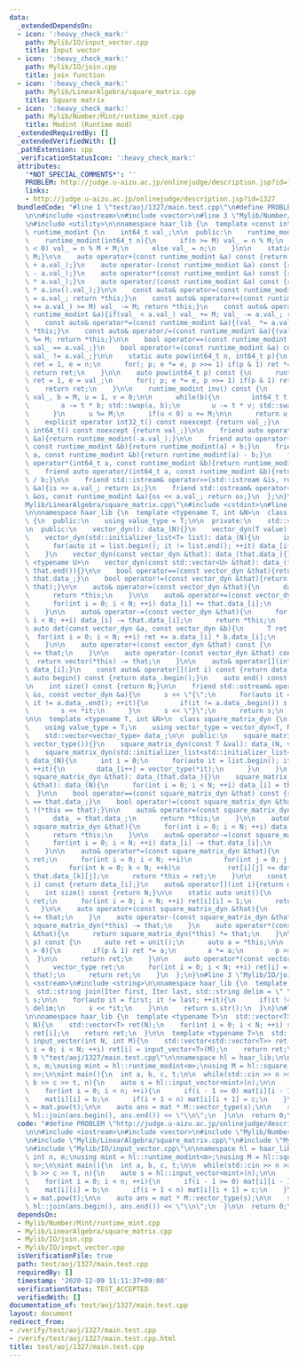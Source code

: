 ```yaml
---
data:
  _extendedDependsOn:
  - icon: ':heavy_check_mark:'
    path: Mylib/IO/input_vector.cpp
    title: Input vector
  - icon: ':heavy_check_mark:'
    path: Mylib/IO/join.cpp
    title: join function
  - icon: ':heavy_check_mark:'
    path: Mylib/LinearAlgebra/square_matrix.cpp
    title: Square matrix
  - icon: ':heavy_check_mark:'
    path: Mylib/Number/Mint/runtime_mint.cpp
    title: Modint (Runtime mod)
  _extendedRequiredBy: []
  _extendedVerifiedWith: []
  _pathExtension: cpp
  _verificationStatusIcon: ':heavy_check_mark:'
  attributes:
    '*NOT_SPECIAL_COMMENTS*': ''
    PROBLEM: http://judge.u-aizu.ac.jp/onlinejudge/description.jsp?id=1327
    links:
    - http://judge.u-aizu.ac.jp/onlinejudge/description.jsp?id=1327
  bundledCode: "#line 1 \"test/aoj/1327/main.test.cpp\"\n#define PROBLEM \"http://judge.u-aizu.ac.jp/onlinejudge/description.jsp?id=1327\"\
    \n\n#include <iostream>\n#include <vector>\n#line 3 \"Mylib/Number/Mint/runtime_mint.cpp\"\
    \n#include <utility>\n\nnamespace haar_lib {\n  template <const int &M>\n  class\
    \ runtime_modint {\n    int64_t val_;\n\n  public:\n    runtime_modint(): val_(0){}\n\
    \    runtime_modint(int64_t n){\n      if(n >= M) val_ = n % M;\n      else if(n\
    \ < 0) val_ = n % M + M;\n      else val_ = n;\n    }\n\n    static auto mod(){return\
    \ M;}\n\n    auto operator+(const runtime_modint &a) const {return runtime_modint(val_\
    \ + a.val_);}\n    auto operator-(const runtime_modint &a) const {return runtime_modint(val_\
    \ - a.val_);}\n    auto operator*(const runtime_modint &a) const {return runtime_modint(val_\
    \ * a.val_);}\n    auto operator/(const runtime_modint &a) const {return runtime_modint(val_\
    \ * a.inv().val_);}\n\n    const auto& operator=(const runtime_modint &a){val_\
    \ = a.val_; return *this;}\n    const auto& operator+=(const runtime_modint &a){if((val_\
    \ += a.val_) >= M) val_ -= M; return *this;}\n    const auto& operator-=(const\
    \ runtime_modint &a){if(val_ < a.val_) val_ += M; val_ -= a.val_; return *this;}\n\
    \    const auto& operator*=(const runtime_modint &a){(val_ *= a.val_) %= M; return\
    \ *this;}\n    const auto& operator/=(const runtime_modint &a){(val_ *= a.inv().val_)\
    \ %= M; return *this;}\n\n    bool operator==(const runtime_modint &a) const {return\
    \ val_ == a.val_;}\n    bool operator!=(const runtime_modint &a) const {return\
    \ val_ != a.val_;}\n\n    static auto pow(int64_t n, int64_t p){\n      runtime_modint\
    \ ret = 1, e = n;\n      for(; p; e *= e, p >>= 1) if(p & 1) ret *= e;\n     \
    \ return ret;\n    }\n\n    auto pow(int64_t p) const {\n      runtime_modint\
    \ ret = 1, e = val_;\n      for(; p; e *= e, p >>= 1) if(p & 1) ret *= e;\n  \
    \    return ret;\n    }\n\n    runtime_modint inv() const {\n      int64_t a =\
    \ val_, b = M, u = 1, v = 0;\n\n      while(b){\n        int64_t t = a / b;\n\
    \        a -= t * b; std::swap(a, b);\n        u -= t * v; std::swap(u, v);\n\
    \      }\n      u %= M;\n      if(u < 0) u += M;\n\n      return u;\n    }\n\n\
    \    explicit operator int32_t() const noexcept {return val_;}\n    explicit operator\
    \ int64_t() const noexcept {return val_;}\n\n    friend auto operator-(const runtime_modint\
    \ &a){return runtime_modint(-a.val_);}\n\n    friend auto operator+(int64_t a,\
    \ const runtime_modint &b){return runtime_modint(a) + b;}\n    friend auto operator-(int64_t\
    \ a, const runtime_modint &b){return runtime_modint(a) - b;}\n    friend auto\
    \ operator*(int64_t a, const runtime_modint &b){return runtime_modint(a) * b;}\n\
    \    friend auto operator/(int64_t a, const runtime_modint &b){return runtime_modint(a)\
    \ / b;}\n\n    friend std::istream& operator>>(std::istream &is, runtime_modint\
    \ &a){is >> a.val_; return is;}\n    friend std::ostream& operator<<(std::ostream\
    \ &os, const runtime_modint &a){os << a.val_; return os;}\n  };\n}\n#line 4 \"\
    Mylib/LinearAlgebra/square_matrix.cpp\"\n#include <cstdint>\n#line 6 \"Mylib/LinearAlgebra/square_matrix.cpp\"\
    \n\nnamespace haar_lib {\n  template <typename T, int &N>\n  class vector_dyn\
    \ {\n  public:\n    using value_type = T;\n\n  private:\n    std::vector<T> data_;\n\
    \n  public:\n    vector_dyn(): data_(N){}\n    vector_dyn(T value): data_(N, value){}\n\
    \    vector_dyn(std::initializer_list<T> list): data_(N){\n      int i = 0;\n\
    \      for(auto it = list.begin(); it != list.end(); ++it) data_[i++] = *it;\n\
    \    }\n    vector_dyn(const vector_dyn &that): data_(that.data_){}\n\n    template\
    \ <typename U>\n    vector_dyn(const std::vector<U> &that): data_(that.begin(),\
    \ that.end()){}\n\n    bool operator==(const vector_dyn &that){return data_ ==\
    \ that.data_;}\n    bool operator!=(const vector_dyn &that){return !(*this ==\
    \ that);}\n\n    auto& operator=(const vector_dyn &that){\n      data_ = that.data_;\n\
    \      return *this;\n    }\n\n    auto& operator+=(const vector_dyn &that){\n\
    \      for(int i = 0; i < N; ++i) data_[i] += that.data_[i];\n      return *this;\n\
    \    }\n\n    auto& operator-=(const vector_dyn &that){\n      for(int i = 0;\
    \ i < N; ++i) data_[i] -= that.data_[i];\n      return *this;\n    }\n\n    friend\
    \ auto dot(const vector_dyn &a, const vector_dyn &b){\n      T ret = 0;\n    \
    \  for(int i = 0; i < N; ++i) ret += a.data_[i] * b.data_[i];\n      return ret;\n\
    \    }\n\n    auto operator+(const vector_dyn &that) const {\n      return vector(*this)\
    \ += that;\n    }\n\n    auto operator-(const vector_dyn &that) const {\n    \
    \  return vector(*this) -= that;\n    }\n\n    auto& operator[](int i){return\
    \ data_[i];}\n    const auto& operator[](int i) const {return data_[i];}\n   \
    \ auto begin() const {return data_.begin();}\n    auto end() const {return data_.end();}\n\
    \n    int size() const {return N;}\n\n    friend std::ostream& operator<<(std::ostream\
    \ &s, const vector_dyn &a){\n      s << \"{\";\n      for(auto it = a.data_.begin();\
    \ it != a.data_.end(); ++it){\n        if(it != a.data_.begin()) s << \",\";\n\
    \        s << *it;\n      }\n      s << \"}\";\n      return s;\n    }\n  };\n\
    \n\n  template <typename T, int &N>\n  class square_matrix_dyn {\n  public:\n\
    \    using value_type = T;\n    using vector_type = vector_dyn<T, N>;\n\n  private:\n\
    \    std::vector<vector_type> data_;\n\n  public:\n    square_matrix_dyn(): data_(N,\
    \ vector_type()){}\n    square_matrix_dyn(const T &val): data_(N, vector_type(val)){}\n\
    \    square_matrix_dyn(std::initializer_list<std::initializer_list<T>> list):\
    \ data_(N){\n      int i = 0;\n      for(auto it = list.begin(); it != list.end();\
    \ ++it){\n        data_[i++] = vector_type(*it);\n      }\n    }\n    square_matrix_dyn(const\
    \ square_matrix_dyn &that): data_(that.data_){}\n    square_matrix_dyn(const std::vector<std::vector<T>>\
    \ &that): data_(N){\n      for(int i = 0; i < N; ++i) data_[i] = that[i];\n  \
    \  }\n\n    bool operator==(const square_matrix_dyn &that) const {return data_\
    \ == that.data_;}\n    bool operator!=(const square_matrix_dyn &that) const {return\
    \ !(*this == that);}\n\n    auto& operator=(const square_matrix_dyn &that){\n\
    \      data_ = that.data_;\n      return *this;\n    }\n\n    auto& operator+=(const\
    \ square_matrix_dyn &that){\n      for(int i = 0; i < N; ++i) data_[i] += that.data_[i];\n\
    \      return *this;\n    }\n\n    auto& operator-=(const square_matrix_dyn &that){\n\
    \      for(int i = 0; i < N; ++i) data_[i] -= that.data_[i];\n      return *this;\n\
    \    }\n\n    auto& operator*=(const square_matrix_dyn &that){\n      square_matrix_dyn\
    \ ret;\n      for(int i = 0; i < N; ++i)\n        for(int j = 0; j < N; ++j)\n\
    \          for(int k = 0; k < N; ++k)\n            ret[i][j] += data_[i][k] *\
    \ that.data_[k][j];\n      return *this = ret;\n    }\n\n    const auto& operator[](int\
    \ i) const {return data_[i];}\n    auto& operator[](int i){return data_[i];}\n\
    \    int size() const {return N;}\n\n    static auto unit(){\n      square_matrix_dyn\
    \ ret;\n      for(int i = 0; i < N; ++i) ret[i][i] = 1;\n      return ret;\n \
    \   }\n\n    auto operator+(const square_matrix_dyn &that){\n      return square_matrix_dyn(*this)\
    \ += that;\n    }\n    auto operator-(const square_matrix_dyn &that){\n      return\
    \ square_matrix_dyn(*this) -= that;\n    }\n    auto operator*(const square_matrix_dyn\
    \ &that){\n      return square_matrix_dyn(*this) *= that;\n    }\n\n    auto pow(uint64_t\
    \ p) const {\n      auto ret = unit();\n      auto a = *this;\n\n      while(p\
    \ > 0){\n        if(p & 1) ret *= a;\n        a *= a;\n        p >>= 1;\n    \
    \  }\n\n      return ret;\n    }\n\n    auto operator*(const vector_type &that){\n\
    \      vector_type ret;\n      for(int i = 0; i < N; ++i) ret[i] = dot(data_[i],\
    \ that);\n      return ret;\n    }\n  };\n}\n#line 3 \"Mylib/IO/join.cpp\"\n#include\
    \ <sstream>\n#include <string>\n\nnamespace haar_lib {\n  template <typename Iter>\n\
    \  std::string join(Iter first, Iter last, std::string delim = \" \"){\n    std::stringstream\
    \ s;\n\n    for(auto it = first; it != last; ++it){\n      if(it != first) s <<\
    \ delim;\n      s << *it;\n    }\n\n    return s.str();\n  }\n}\n#line 4 \"Mylib/IO/input_vector.cpp\"\
    \n\nnamespace haar_lib {\n  template <typename T>\n  std::vector<T> input_vector(int\
    \ N){\n    std::vector<T> ret(N);\n    for(int i = 0; i < N; ++i) std::cin >>\
    \ ret[i];\n    return ret;\n  }\n\n  template <typename T>\n  std::vector<std::vector<T>>\
    \ input_vector(int N, int M){\n    std::vector<std::vector<T>> ret(N);\n    for(int\
    \ i = 0; i < N; ++i) ret[i] = input_vector<T>(M);\n    return ret;\n  }\n}\n#line\
    \ 9 \"test/aoj/1327/main.test.cpp\"\n\nnamespace hl = haar_lib;\n\nstatic int\
    \ n, m;\nusing mint = hl::runtime_modint<m>;\nusing M = hl::square_matrix_dyn<mint,\
    \ n>;\n\nint main(){\n  int a, b, c, t;\n\n  while(std::cin >> n >> m >> a >>\
    \ b >> c >> t, n){\n    auto s = hl::input_vector<mint>(n);\n\n    M mat;\n\n\
    \    for(int i = 0; i < n; ++i){\n      if(i - 1 >= 0) mat[i][i - 1] = a;\n  \
    \    mat[i][i] = b;\n      if(i + 1 < n) mat[i][i + 1] = c;\n    }\n\n    mat\
    \ = mat.pow(t);\n\n    auto ans = mat * M::vector_type(s);\n\n    std::cout <<\
    \ hl::join(ans.begin(), ans.end()) << \"\\n\";\n  }\n\n  return 0;\n}\n"
  code: "#define PROBLEM \"http://judge.u-aizu.ac.jp/onlinejudge/description.jsp?id=1327\"\
    \n\n#include <iostream>\n#include <vector>\n#include \"Mylib/Number/Mint/runtime_mint.cpp\"\
    \n#include \"Mylib/LinearAlgebra/square_matrix.cpp\"\n#include \"Mylib/IO/join.cpp\"\
    \n#include \"Mylib/IO/input_vector.cpp\"\n\nnamespace hl = haar_lib;\n\nstatic\
    \ int n, m;\nusing mint = hl::runtime_modint<m>;\nusing M = hl::square_matrix_dyn<mint,\
    \ n>;\n\nint main(){\n  int a, b, c, t;\n\n  while(std::cin >> n >> m >> a >>\
    \ b >> c >> t, n){\n    auto s = hl::input_vector<mint>(n);\n\n    M mat;\n\n\
    \    for(int i = 0; i < n; ++i){\n      if(i - 1 >= 0) mat[i][i - 1] = a;\n  \
    \    mat[i][i] = b;\n      if(i + 1 < n) mat[i][i + 1] = c;\n    }\n\n    mat\
    \ = mat.pow(t);\n\n    auto ans = mat * M::vector_type(s);\n\n    std::cout <<\
    \ hl::join(ans.begin(), ans.end()) << \"\\n\";\n  }\n\n  return 0;\n}\n"
  dependsOn:
  - Mylib/Number/Mint/runtime_mint.cpp
  - Mylib/LinearAlgebra/square_matrix.cpp
  - Mylib/IO/join.cpp
  - Mylib/IO/input_vector.cpp
  isVerificationFile: true
  path: test/aoj/1327/main.test.cpp
  requiredBy: []
  timestamp: '2020-12-09 11:11:37+09:00'
  verificationStatus: TEST_ACCEPTED
  verifiedWith: []
documentation_of: test/aoj/1327/main.test.cpp
layout: document
redirect_from:
- /verify/test/aoj/1327/main.test.cpp
- /verify/test/aoj/1327/main.test.cpp.html
title: test/aoj/1327/main.test.cpp
---
```

